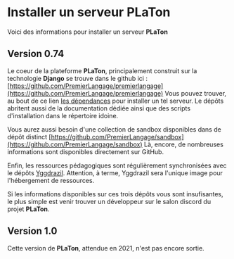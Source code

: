 # Installer un serveur PLaTon

Voici des informations pour installer un serveur **PLaTon**

## Version 0.74

Le coeur de la plateforme **PLaTon**, principalement construit sur la technologie **Django** se trouve
dans le github ici : [https://github.com/PremierLangage/premierlangage](https://github.com/PremierLangage/premierlangage)
Vous pouvez trouver, au bout de ce lien 
[les dépendances](https://github.com/PremierLangage/premierlangage/blob/master/requirements.txt)
pour installer un tel serveur. Le dépôts abritent aussi de la documentation dédiée ainsi que des scripts
d'installation dans le répertoire idoine.

Vous aurez aussi besoin d'une collection de sandbox disponibles dans de dépôt distinct 
[https://github.com/PremierLangage/sandbox](https://github.com/PremierLangage/sandbox)
Là, encore, de nombreuses informations sont disponibles directement sur GitHub.

Enfin, les ressources pédagogiques sont régulièrement synchronisées avec le dépôts 
[Yggdrazil](https://github.com/PremierLangage/Yggdrasil). Attention, à terme,
Yggdrazil sera l'unique image pour l'hébergement de ressources.

Si les informations disponibles sur ces trois dépôts vous sont insufisantes, le
plus simple est venir trouver un développeur sur le salon discord du projet
**PLaTon**.

## Version 1.0

Cette version de **PLaTon**, attendue en 2021, n'est pas encore sortie.
